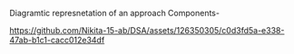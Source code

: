 Diagramtic represnetation of an approach
Components-



https://github.com/Nikita-15-ab/DSA/assets/126350305/c0d3fd5a-e338-47ab-b1c1-cacc012e34df

